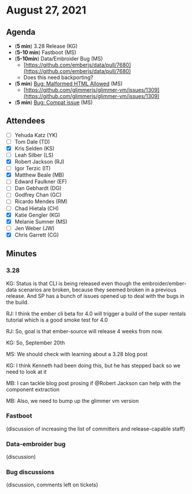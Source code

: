 # August 27, 2021

## Agenda

- (**5 min**) 3.28 Release (KG)
- (**5-10 min**) Fastboot (MS)
- (**5-10min**) Data/Embroider Bug (MS)
    - [https://github.com/emberjs/data/pull/7680](https://github.com/emberjs/data/pull/7680)
    - Does this need backporting?
- (**5 min**) [Bug: Malformed HTML Allowed](https://github.com/emberjs/ember.js/issues/19703) (MS)
    - [https://github.com/glimmerjs/glimmer-vm/issues/1309](https://github.com/glimmerjs/glimmer-vm/issues/1309)
- (**5 min**) [Bug: Compat issue](https://github.com/emberjs/ember.js/issues/19700) (MS)

## Attendees

- [ ]  Yehuda Katz (YK)
- [ ]  Tom Dale (TD)
- [x]  Kris Selden (KS)
- [ ]  Leah Silber (LS)
- [x]  Robert Jackson (RJ)
- [ ]  Igor Terzic (IT)
- [x]  Matthew Beale (MB)
- [ ]  Edward Faulkner (EF)
- [ ]  Dan Gebhardt (DG)
- [ ]  Godfrey Chan (GC)
- [ ]  Ricardo Mendes (RM)
- [ ]  Chad Hietala (CH)
- [x]  Katie Gengler (KG)
- [x]  Melanie Sumner (MS)
- [ ]  Jen Weber (JW)
- [x]  Chris Garrett (CG)

## Minutes

### 3.28

KG: Status is that CLI is being released even though the embroider/ember-data scenarios are broken, because they seemed broken in a previous release. And SP has a bunch of issues opened up to deal with the bugs in the build.

RJ: I think the ember cli beta for 4.0 will trigger a build of the super rentals tutorial which is a good smoke test for 4.0

RJ: So, goal is that ember-source will release 4 weeks from now.

KG: So, September 20th

MS: We should check with learning about a 3.28 blog post

KG: I think Kenneth had been doing this, but he has stepped back so we need to look at it

MB: I can tackle blog post prosing if @Robert Jackson can help with the component extraction

MB: Also, we need to bump up the glimmer vm version

### Fastboot

(discussion of increasing the list of committers and release-capable staff)

### Data-embroider bug

(discussion)

### Bug discussions

(discussion, comments left on tickets)
